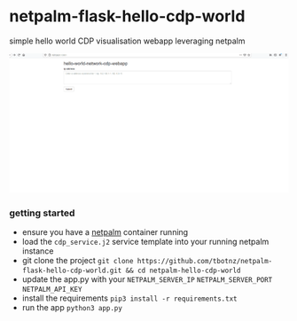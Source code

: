 # netpalm-flask-hello-cdp-world
simple hello world CDP visualisation webapp leveraging netpalm

![netpalm](/netpalm_cdp.gif)

### getting started
- ensure you have a [netpalm](https://github.com/tbotnz/netpalm) container running
- load the ```cdp_service.j2``` service template into your running netpalm instance
- git clone the project ``` git clone https://github.com/tbotnz/netpalm-flask-hello-cdp-world.git && cd netpalm-hello-cdp-world ```
- update the app.py with your ```NETPALM_SERVER_IP``` ```NETPALM_SERVER_PORT``` ```NETPALM_API_KEY```
- install the requirements ```pip3 install -r requirements.txt```
- run the app ```python3 app.py```
